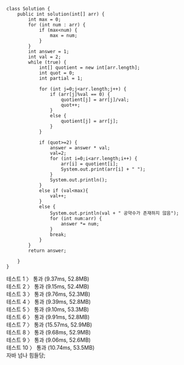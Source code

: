 ```
class Solution {
    public int solution(int[] arr) {
        int max = 0;
        for (int num : arr) {
            if (max<num) {
                max = num;
            }
        }
        int answer = 1;
        int val = 2;
        while (true) {
            int[] quotient = new int[arr.length];
            int quot = 0;
            int partial = 1;
            
            for (int j=0;j<arr.length;j++) {
                if (arr[j]%val == 0) {
                    quotient[j] = arr[j]/val;
                    quot++;
                }
                else {
                    quotient[j] = arr[j];
                }
            }
            
            if (quot>=2) {
                answer = answer * val;
                val=2;
                for (int i=0;i<arr.length;i++) {
                    arr[i] = quotient[i];
                    System.out.print(arr[i] + " ");
                }
                System.out.println();
            }
            else if (val<max){
                val++;
            }
            else {
                System.out.println(val + " 공약수가 존재하지 않음");
                for (int num:arr) {
                    answer *= num;
                }
                break;
            }
        }
        return answer;
        
    }
}
```
테스트 1 〉	통과 (9.37ms, 52.8MB)<br>
테스트 2 〉	통과 (9.15ms, 52.4MB)<br>
테스트 3 〉	통과 (9.76ms, 52.3MB)<br>
테스트 4 〉	통과 (9.39ms, 52.8MB)<br>
테스트 5 〉	통과 (9.10ms, 53.3MB)<br>
테스트 6 〉	통과 (9.91ms, 52.8MB)<br>
테스트 7 〉	통과 (15.57ms, 52.9MB)<br>
테스트 8 〉	통과 (9.68ms, 52.9MB)<br>
테스트 9 〉	통과 (9.06ms, 52.6MB)<br>
테스트 10 〉	통과 (10.74ms, 53.5MB)<br>
자바 넘나 힘들당;

